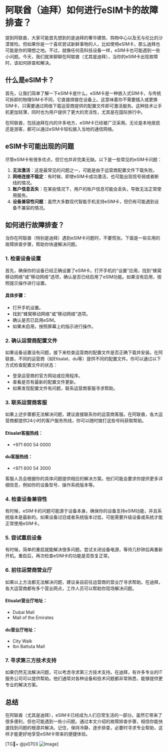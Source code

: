 # 阿联酋（迪拜）如何进行eSIM卡的故障排查？

提到阿联酋，大家可能首先想到的是迪拜的奢华建筑、购物中心以及无与伦比的沙漠冒险。但如果你是一个喜欢尝试新鲜事物的人，比如使用eSIM卡，那么迪拜也可能是你的理想之地。不过，就像任何高科技设备一样，eSIM卡也可能遇到一些小问题。今天，我们就来聊聊在阿联酋（尤其是迪拜），当你的eSIM卡出现故障时，该如何排查和解决。

## 什么是eSIM卡？

首先，让我们简单了解一下eSIM卡是什么。eSIM卡是一种嵌入式SIM卡，与传统可拆卸的物理SIM卡不同，它直接焊接在设备上。这意味着你不需要插入或更换SIM卡，只需要通过网络下载运营商提供的配置文件即可激活服务。这种技术让手机更加轻薄，同时也为用户提供了更大的灵活性，尤其是在国际旅行中。

在阿联酋，包括迪拜在内的许多地方，eSIM卡已经被广泛采用。无论是本地居民还是游客，都可以通过eSIM卡轻松接入当地的通信网络。

## eSIM卡可能出现的问题

尽管eSIM卡有很多优点，但它也并非完美无缺。以下是一些常见的eSIM卡问题：

1. **无法激活**：这是最常见的问题之一，可能是由于运营商配置文件下载失败。
2. **网络连接不稳定**：有时候，即使eSIM卡成功激活，也可能出现信号弱或者断线的情况。
3. **账户信息丢失**：在某些情况下，用户的账户信息可能会丢失，导致无法正常使用服务。
4. **设备兼容性问题**：虽然大多数现代智能手机支持eSIM卡，但仍有可能遇到设备不兼容的情况。

## 如何进行故障排查？

当你在阿联酋（特别是迪拜）遇到eSIM卡问题时，不要慌张。下面是一些实用的故障排查步骤，帮助你快速解决问题。

### 1. 检查设备设置

首先，确保你的设备已经正确设置了eSIM卡。打开手机的“设置”应用，找到“蜂窝移动网络”或“移动网络”选项，确认是否已经启用了eSIM功能。如果没有启用，按照提示操作进行设置。

#### 具体步骤：
- 打开手机设置。
- 找到“蜂窝移动网络”或“移动网络”选项。
- 确认是否已启用eSIM。
- 如果未启用，按照屏幕上的指示进行操作。

### 2. 确认运营商配置文件

如果设备设置没有问题，接下来检查运营商的配置文件是否正确下载并安装。在阿联酋，不同的运营商（如Etisalat、du等）提供不同的配置文件。你可以通过以下方式检查配置文件的状态：

- 登录运营商的官方网站或应用程序。
- 查看是否有最新的配置文件更新。
- 如果发现配置文件有问题，联系运营商客服寻求帮助。

### 3. 联系运营商客服

如果上述步骤都无法解决问题，建议直接联系你的运营商客服。在阿联酋，各大运营商都提供24小时的客户服务热线，你可以随时拨打这些号码获取帮助。

#### Etisalat客服热线：
- +971 600 54 0000

#### du客服热线：
- +971 600 54 3000

客服人员会根据你的具体问题提供相应的解决方案。他们可能会要求你提供更多详细信息，例如你的设备型号、操作系统版本等。

### 4. 检查设备兼容性

有时候，eSIM卡的问题可能源于设备本身。确保你的设备支持eSIM功能，并且系统版本是最新的。如果设备过旧或者系统版本过低，可能需要升级设备或系统才能正常使用eSIM卡。

### 5. 尝试重启设备

有时候，简单的重启就能解决很多问题。尝试关闭设备电源，等待几秒钟后再重新开机。重启后，再次检查eSIM卡的功能是否恢复正常。

### 6. 前往运营商营业厅

如果以上方法都无法解决问题，建议亲自前往运营商的营业厅寻求帮助。在迪拜，各大运营商都有多个营业网点，工作人员可以帮助你现场解决问题。

#### Etisalat营业厅地址：
- Dubai Mall
- Mall of the Emirates

#### du营业厅地址：
- City Walk
- Ibn Battuta Mall

### 7. 寻求第三方技术支持

如果仍然无法解决问题，可以考虑寻求第三方技术支持。在迪拜，有许多专业的IT服务公司可以提供帮助。他们通常对各种设备和技术问题都非常熟悉，能够提供更专业的解决方案。

## 总结

在阿联酋（尤其是迪拜），eSIM卡已经成为人们日常生活的一部分。虽然它带来了很多便利，但也可能遇到一些小问题。通过本文介绍的故障排查步骤，相信你能快速找到问题的根源并解决。记住，保持冷静，逐步排查，必要时寻求专业帮助，这样才能更好地享受eSIM卡带来的便捷体验。

[TG💪+ @jx0703 ![Image](https://github.com/user-attachments/assets/dbca1d08-cadb-493c-b0ec-ad6f7a83f270)]